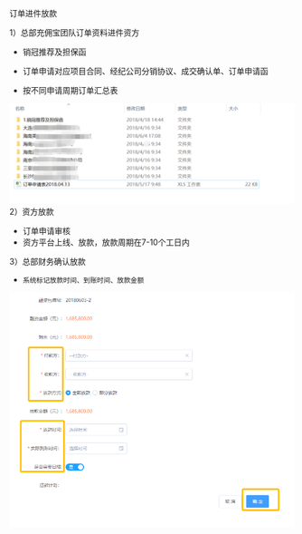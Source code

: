 订单进件放款



1）总部充佣宝团队订单资料进件资方

* 销冠推荐及担保函
* 订单申请对应项目合同、经纪公司分销协议、成交确认单、订单申请函

* 按不同申请周期订单汇总表

![](/2/融资包2)2）资方放款

* 订单申请审核
* 资方平台上线、放款，放款周期在7-10个工日内



3）总部财务确认放款

*     系统标记放款时间、到账时间、放款金额

![](/1/确认放款)

